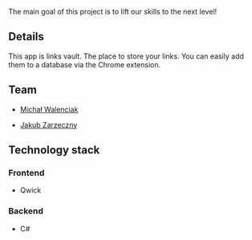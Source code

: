 The main goal of this project is to lift our skills to the next level!

## Details

This app is links vault. The place to store your links. You can easily add them to a database via the Chrome extension.

## Team

- [Michał Walenciak](https://github.com/Mwalenciak)

- [Jakub Zarzeczny](https://github.com/jzarzeczny)

## Technology stack

### Frontend

- Qwick

### Backend

- C#
